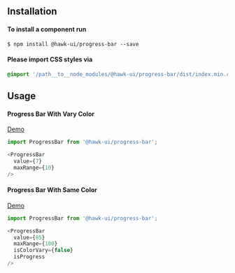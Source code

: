 ## Installation


#### To install a component run
`$ npm install @hawk-ui/progress-bar --save`


#### Please import CSS styles via
```scss noeditor
@import '/path__to__node_modules/@hawk-ui/progress-bar/dist/index.min.css
```


## Usage


#### Progress Bar With Vary Color
[Demo](https://hawk.oncrypt.co/#!/ProgressBar/1)
```js static
import ProgressBar from '@hawk-ui/progress-bar';
```
```js
<ProgressBar
  value={7}
  maxRange={10}
/>
```


#### Progress Bar With Same Color
[Demo](https://hawk.oncrypt.co/#!/ProgressBar/3)
```js static
import ProgressBar from '@hawk-ui/progress-bar';
```
```js
<ProgressBar
  value={85}
  maxRange={100}
  isColorVary={false}
  isProgress
/>
```
